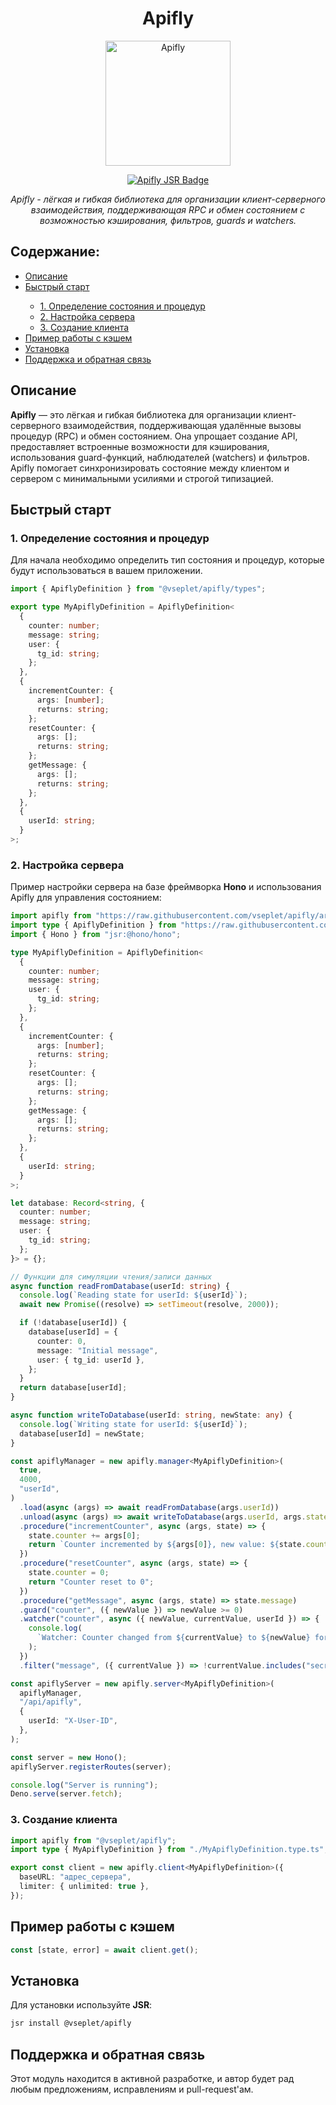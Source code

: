 <h1 align="center">Apifly</h1>

<p align="center">
  <img src="https://artpani.sirv.com/Images/projects/apifly/apifly.webp" alt="Apifly" style="width: 200px;"/>
</p>

<p align="center">
  <a href="https://jsr.io/@vseplet/apifly" target="_blank">
    <img src="https://jsr.io/badges/@vseplet/apifly" alt="Apifly JSR Badge" />
  </a>
</p>

<div align="center">
  <i>Apifly - лёгкая и гибкая библиотека для организации клиент-серверного взаимодействия, поддерживающая RPC и обмен состоянием с возможностью кэширования, фильтров, guards и watchers.</i>
</div>

<h2>Содержание:</h2>
<ul>
  <li><a href="#описание">Описание</a></li>
  <li><a href="#быстрый-старт">Быстрый старт</a></li>
  <ul>
    <li><a href="#1-определение-состояния-и-процедур">1. Определение состояния и процедур</a></li>
    <li><a href="#2-настройка-сервера">2. Настройка сервера</a></li>
    <li><a href="#3-создание-клиента">3. Создание клиента</a></li>
  </ul>
  <li><a href="#пример-работы-с-кэшем">Пример работы с кэшем</a></li>
  <li><a href="#установка">Установка</a></li>
  <li><a href="#поддержка-и-обратная-связь">Поддержка и обратная связь</a></li>
</ul>

<h2 id="описание">Описание</h2>
<p><strong>Apifly</strong> — это лёгкая и гибкая библиотека для организации клиент-серверного взаимодействия, поддерживающая удалённые вызовы процедур (RPC) и обмен состоянием. Она упрощает создание API, предоставляет встроенные возможности для кэширования, использования guard-функций, наблюдателей (watchers) и фильтров. Apifly помогает синхронизировать состояние между клиентом и сервером с минимальными усилиями и строгой типизацией.</p>

<h2 id="быстрый-старт">Быстрый старт</h2>

<h3 id="1-определение-состояния-и-процедур">1. Определение состояния и процедур</h3>
<p>Для начала необходимо определить тип состояния и процедур, которые будут использоваться в вашем приложении.</p>

```ts
import { ApiflyDefinition } from "@vseplet/apifly/types";

export type MyApiflyDefinition = ApiflyDefinition<
  {
    counter: number;
    message: string;
    user: {
      tg_id: string;
    };
  },
  {
    incrementCounter: {
      args: [number];
      returns: string;
    };
    resetCounter: {
      args: [];
      returns: string;
    };
    getMessage: {
      args: [];
      returns: string;
    };
  },
  {
    userId: string;
  }
>;
```

<h3 id="2-настройка-сервера">2. Настройка сервера</h3>
<p>Пример настройки сервера на базе фреймворка <strong>Hono</strong> и использования Apifly для управления состоянием:</p>

```ts
import apifly from "https://raw.githubusercontent.com/vseplet/apifly/artpani/cache/source/mod.ts";
import type { ApiflyDefinition } from "https://raw.githubusercontent.com/vseplet/apifly/blob/artpani/cache/source/types.ts";
import { Hono } from "jsr:@hono/hono";

type MyApiflyDefinition = ApiflyDefinition<
  {
    counter: number;
    message: string;
    user: {
      tg_id: string;
    };
  },
  {
    incrementCounter: {
      args: [number];
      returns: string;
    };
    resetCounter: {
      args: [];
      returns: string;
    };
    getMessage: {
      args: [];
      returns: string;
    };
  },
  {
    userId: string;
  }
>;

let database: Record<string, {
  counter: number;
  message: string;
  user: {
    tg_id: string;
  };
}> = {};

// Функции для симуляции чтения/записи данных
async function readFromDatabase(userId: string) {
  console.log(`Reading state for userId: ${userId}`);
  await new Promise((resolve) => setTimeout(resolve, 2000));

  if (!database[userId]) {
    database[userId] = {
      counter: 0,
      message: "Initial message",
      user: { tg_id: userId },
    };
  }
  return database[userId];
}

async function writeToDatabase(userId: string, newState: any) {
  console.log(`Writing state for userId: ${userId}`);
  database[userId] = newState;
}

const apiflyManager = new apifly.manager<MyApiflyDefinition>(
  true,
  4000,
  "userId",
)
  .load(async (args) => await readFromDatabase(args.userId))
  .unload(async (args) => await writeToDatabase(args.userId, args.state))
  .procedure("incrementCounter", async (args, state) => {
    state.counter += args[0];
    return `Counter incremented by ${args[0]}, new value: ${state.counter}`;
  })
  .procedure("resetCounter", async (args, state) => {
    state.counter = 0;
    return "Counter reset to 0";
  })
  .procedure("getMessage", async (args, state) => state.message)
  .guard("counter", ({ newValue }) => newValue >= 0)
  .watcher("counter", async ({ newValue, currentValue, userId }) => {
    console.log(
      `Watcher: Counter changed from ${currentValue} to ${newValue} for user ${userId}`,
    );
  })
  .filter("message", ({ currentValue }) => !currentValue.includes("secret"));

const apiflyServer = new apifly.server<MyApiflyDefinition>(
  apiflyManager,
  "/api/apifly",
  {
    userId: "X-User-ID",
  },
);

const server = new Hono();
apiflyServer.registerRoutes(server);

console.log("Server is running");
Deno.serve(server.fetch);
```

<h3 id="3-создание-клиента">3. Создание клиента</h3>

```ts
import apifly from "@vseplet/apifly";
import type { MyApiflyDefinition } from "./MyApiflyDefinition.type.ts";

export const client = new apifly.client<MyApiflyDefinition>({
  baseURL: "адрес_сервера",
  limiter: { unlimited: true },
});
```

<h2 id="пример-работы-с-кэшем">Пример работы с кэшем</h2>

```ts
const [state, error] = await client.get();
```

<h2 id="установка">Установка</h2>
<p>Для установки используйте <strong>JSR</strong>:</p>

```sh
jsr install @vseplet/apifly
```

<h2 id="поддержка-и-обратная-связь">Поддержка и обратная связь</h2>
<p>Этот модуль находится в активной разработке, и автор будет рад любым предложениям, исправлениям и pull-request'ам.</p>
